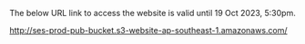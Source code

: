 The below URL link to access the website is valid until 19 Oct 2023, 5:30pm.

http://ses-prod-pub-bucket.s3-website-ap-southeast-1.amazonaws.com/